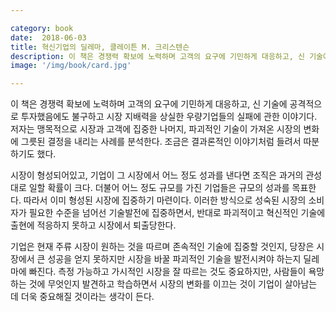 ```yaml
---

category: book
date:  2018-06-03
title: 혁신기업의 딜레마, 클레이튼 M. 크리스텐슨
description: 이 책은 경쟁력 확보에 노력하며 고객의 요구에 기민하게 대응하고, 신 기술에 공격적으로 투자했음에도 불구하고 시장 지배력을 상실한 우량기업들의 실패에 관한 이야기다.
image: '/img/book/card.jpg'

--- 
```



이 책은 경쟁력 확보에 노력하며 고객의 요구에 기민하게 대응하고, 신 기술에 공격적으로 투자했음에도 불구하고 시장 지배력을 상실한 우량기업들의 실패에 관한 이야기다. 저자는 맹목적으로 시장과 고객에 집중한 나머지, 파괴적인 기술이 가져온 시장의 변화에 그릇된 결정을 내리는 사례를 분석한다. 조금은 결과론적인 이야기처럼 들려서 따분하기도 했다.

시장이 형성되어있고, 기업이 그 시장에서 어느 정도 성과를 낸다면 조직은 과거의 관성대로 일할 확률이 크다. 더불어 어느 정도 규모를 가진 기업들은 규모의 성과를 목표한다. 따라서 이미 형성된 시장에 집중하기 마련이다. 이러한 방식으로 성숙된 시장의 소비자가 필요한 수준을 넘어선 기술발전에  집중하면서, 반대로 파괴적이고 혁신적인 기술에 출현에 적응하지 못하고 시장에서 퇴출당한다.

기업은 현재 주류 시장이 원하는 것을 따르며 존속적인 기술에 집중할 것인지, 당장은 시장에서 큰 성공을 얻지 못하지만 시장을 바꿀 파괴적인 기술을 발전시켜야 하는지 딜레마에 빠진다. 측정 가능하고 가시적인 시장을 잘 따르는 것도 중요하지만, 사람들이 욕망하는 것에 무엇인지 발견하고 학습하면서 시장의 변화를 이끄는 것이 기업이 살아남는 데 더욱 중요해질 것이라는 생각이 든다.
